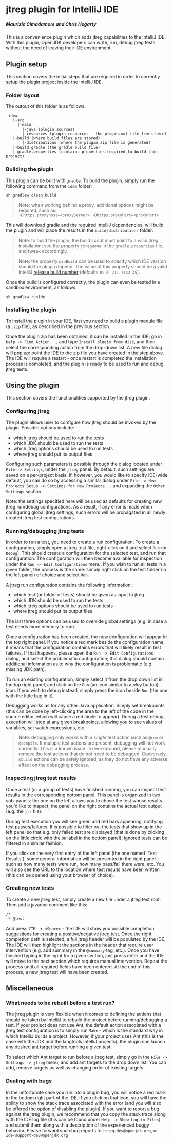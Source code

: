 # jtreg plugin for IntelliJ IDE
##### *Maurizio Cimadamore and Chris Hegarty*

This is a convenience plugin which adds jtreg capabilities to the IntelliJ IDE. With this plugin, OpenJDK developers
can write, run, debug jtreg tests without the need of leaving their IDE environment.

## Plugin setup

This section covers the initial steps that are required in order to correctly setup the plugin project inside the IntelliJ IDE.

### Folder layout

The output of this folder is as follows:

```
 idea
   |-src
     |-main
       |-java (plugin sources)
       |-resources (plugin resources - the plugin.xml file lives here)
   |-build (where build files are stored)
       |-distributions (where the plugin zip file is generated)
   |-build.gradle (the gradle build file)
   |-gradle.properties (contains properties required to build this project)
```

### Building the plugin


This plugin can be built with `gradle`. To build the plugin, simply run the following command from the `idea` folder:

`sh gradlew clean build`

> Note: when working behind a proxy, additional options might be required, such as: \
> `-Dhttps.proxyhost=<proxyServer> -Dhttps.proxyPort=<proxyPort>`

This will download gradle and the required IntelliJ dependencies, will build the plugin and will place the results in the `build/distributions` folder.

> Note: to build the plugin, the build script must point to a valid jtreg installation; see the property `jtregHome` in the `gradle.properties` file, and tweak accordingly.

> Note: the property `minBuild` can be used to specify which IDE version should the plugin depend. The value of this property should be a valid IntelliJ [release build number](https://www.jetbrains.com/intellij-repository/releases/) (defaults to `IC-211.7142.45`).

Once the build is configured correctly, the plugin can even be tested in a sandbox environment, as follows:

`sh gradlew runIde`

### Installing the plugin

To install the plugin in your IDE, first you need to build a plugin module file (a `.zip` file), as described in the previous section.

Once the plugin zip has been obtained, it can be installed in the IDE; go in `Help -> Find Action...`, and type `Install plugin from disk`, and then select the corresponding action from the drop-down list. A new file dialog will pop up: point the IDE to the zip file you have created in the step above. The IDE will require a restart - once restart is completed the installation process is completed, and the plugin is ready to be used to run and debug jtreg tests.

## Using the plugin

This section covers the functionalities supported by the jtreg plugin.

### Configuring jtreg

The plugin allows user to configure how jtreg should be invoked by the plugin. Possible options include:

* which jtreg should be used to run the tests
* which JDK should be used to run the tests
* which jtreg options should be used to run tests
* where jtreg should put its output files

Configuring such parameters is possible through the dialog located under `File -> Settings`, under the `jtreg` panel. By default, such settings are saved on a per-project basis. If, however, you would like to specify IDE-wide default, you can do so by accessing a similar dialog under `File -> New Projects Setup -> Settings for New Projects...` and expanding the `Other Settings` section.

Note: the settings specified here will be used as defaults for creating new jtreg run/debug configurations. As a result, if any error is made when configuring global jtreg settings, such errors will be propagated in all newly created jtreg test configurations.

### Running/debugging jtreg tests

In order to run a test, you need to create a run configuration. To create a configuration, simply open a jtreg test file, right-click on it and select `Run` (or `Debug`). This should create a configuration for the selected test, and run that configuration. The configuration will then become available for inspection under the `Run -> Edit Configurations` menu. If you wish to run all tests in a given folder, the process is the same: simply right click on the test folder (in the left panel) of choice and select `Run`.

A jtreg run configuration contains the following information:

* which test (or folder of tests) should be given as input to jtreg
* which JDK should be used to run the tests
* which jtreg options should be used to run tests
* where jtreg should put its output files

The last three options can be used to override global settings (e.g. in case a test needs more memory to run).

Once a configuration has been created, the new configuration will appear in the top right panel. If you notice a red mark beside the configuration name, it means that the configuration contains errors that will likely result in test failures. If that happens, please open the `Run -> Edit Configurations` dialog, and select the problematic configuration; this dialog should contain additional information as to why the configuration is problematic (e.g. missing JDK path).

To run an existing configuration, simply select it from the drop down list in the top right panel, and click on the `Run` (an icon similar to a *play* button) icon. If you wish to debug instead, simply press the icon beside `Run` (the one with the little bug in it).

Debugging works as for any other Java application. Simply set breakpoints (this can be done by left-clicking the area to the left of the code in the source editor, which will cause a red circle to appear). During a test debug, execution will stop at any given breakpoints, allowing you to see values of variables, set watch expressions, etc.

> Note: debugging only works with a _single_ test action such as `@run` or `@compile`. If multiple test actions are present, debugging will not work correctly. This is a known issue. To workaround, please manually remove the test actions that do not need to be debugged. Conversely, `@build` actions can be safely ignored, as they do not have any adverse effect on the debugging process.

### Inspecting jtreg test results

Once a test (or a group of tests) have finished running, you can inspect test results in the corresponding bottom panel. This panel is organized in two sub-panels: the one on the left allows you to chose the test whose results you'd like to inspect; the panel on the right contains the actual test output (e.g. the `jtr` file).

During test execution you will see green and red bars appearing, notifying test passes/failures. It is possible to filter out the tests that show up in the left panel so that e.g. only failed test are displayed (that is done by clicking on the little circle with the `OK` label in the bottom panel); ignored tests can be filtered in a similar fashion.

If you click on the very first entry of the left panel (the one named 'Test Results'), some general information will be presented in the right panel - such as how many tests were run, how many pass/fail there were, etc. You will also see the URL to the location where test results have been written (this can be opened using your browser of choice).

### Creating new tests

To create a new jtreg test, simply create a new file under a jtreg test root. Then add a javadoc comment like this:

```
/*
 * @test
```

And press `CTRL + <Space>` - the IDE will show you possible completion suggestions for creating a positive/negative jtreg test. Once the right completion path is selected, a full jtreg header will be populated by the IDE. The IDE will then highlight the sections in the header that require user intervention (e.g. add summary in the `@summary` tag, etc.). Once you have finished typing in the input for a given section, just press enter and the IDE will move to the next section which requires manual intervention. Repeat the process until all required fields have been entered. At the end of this process, a new jtreg test will have been created.

## Miscellaneous

### What needs to be rebuilt before a test run?

The jtreg plugin is very flexible when it comes to defining the actions that should be taken by IntelliJ to rebuild the project before running/debugging a test. If your project does not use Ant, the default action associated with a jtreg test configuration is to simply run `Make` - which is the standard way in which IntelliJ builds a project. However, if your project uses Ant (this is the case with the JDK and the langtools IntelliJ projects), the plugin can launch any desired ant target before running a given test.

To select which Ant target to run before a jtreg test, simply go in the `File -> Settings -> jtreg` menu, and add ant targets to the drop down list. You can add, remove targets as well as changing order of existing targets.

### Dealing with bugs

In the unfortunate case you run into a plugin bug, you will notice a red mark in the bottom right part of the IDE. If you click on that icon, you will have the ability to show the stack trace associated with the error (and you will also be offered the option of disabling the plugin). If you want to report a bug against the jtreg plugin, we recommend that you copy the stack trace along with the IDE log file (this can be found under `Help -> Show Log in Files`) and submit them along with a description of the experienced buggy behavior. Please forward such bug reports to `jtreg-dev@openjdk.org`, or `ide-support-dev@openjdk.org`
